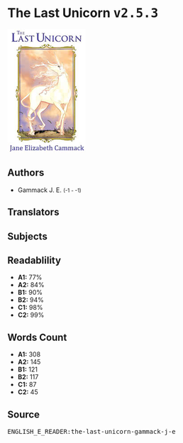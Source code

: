 # The Last Unicorn <kbd>v2.5.3</kbd>

![](./cover.medium.jpg "")

## Authors


 - Gammack J. E. <small>(-1 - -1)</small>

## Translators



## Subjects



## Readablility


 - **A1:** 77%
 - **A2:** 84%
 - **B1:** 90%
 - **B2:** 94%
 - **C1:** 98%
 - **C2:** 99%

## Words Count


 - **A1:** 308
 - **A2:** 145
 - **B1:** 121
 - **B2:** 117
 - **C1:** 87
 - **C2:** 45

## Source


<kbd>ENGLISH_E_READER:the-last-unicorn-gammack-j-e</kbd>
